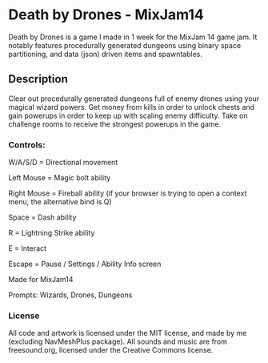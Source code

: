 # Death by Drones - MixJam14

Death by Drones is a game I made in 1 week for the MixJam 14 game jam. It notably features procedurally generated dungeons using binary space partitioning, and data (json) driven items and spawntables.

## Description

Clear out procedurally generated dungeons full of enemy drones using your magical wizard powers. Get money from kills in order to unlock chests and gain powerups in order to keep up with scaling enemy difficulty. Take on challenge rooms to receive the strongest powerups in the game.

### Controls:

W/A/S/D = Directional movement

Left Mouse = Magic bolt ability

Right Mouse = Fireball ability (if your browser is trying to open a context menu, the alternative bind is Q)

Space = Dash ability

R = Lightning Strike ability

E = Interact

Escape = Pause / Settings / Ability Info screen


Made for MixJam14

Prompts: Wizards, Drones, Dungeons

### License
All code and artwork is licensed under the MIT license, and made by me (excluding NavMeshPlus package). All sounds and music are from freesound.org, licensed under the Creative Commons license.
